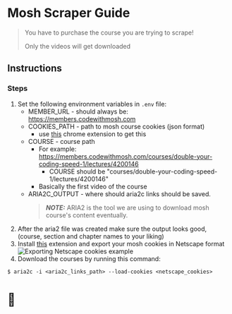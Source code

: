 # Mosh Scraper Guide

> You have to purchase the course you are trying to scrape!
> 
> Only the videos will get downloaded

## Instructions

### Steps

1. Set the following environment variables in `.env` file:
    - MEMBER_URL - should always be: https://members.codewithmosh.com
    - COOKIES_PATH - path to mosh course cookies (json format)
        - use [this](https://chromewebstore.google.com/detail/export-cookie-json-file-f/nmckokihipjgplolmcmjakknndddifde?pli=1) chrome extension to get this
    - COURSE - course path
        - For example: https://members.codewithmosh.com/courses/double-your-coding-speed-1/lectures/4200146
          * COURSE should be "courses/double-your-coding-speed-1/lectures/4200146"
        - Basically the first video of the course
    - ARIA2C_OUTPUT - where should aria2c links should be saved.
        > **_NOTE:_** ARIA2 is the tool we are using to download mosh course's content eventually.
2. After the aria2 file was created make sure the output looks good, (course, section and chapter names to your liking)
3. Install [this](https://chromewebstore.google.com/detail/editthiscookie/fngmhnnpilhplaeedifhccceomclgfbg) extension and export your mosh cookies in Netscape format
![Exporting Netscape cookies example](https://i.imgur.com/PfZGuvS.png)
4. Download the courses by running this command:
```shell
$ aria2c -i <aria2c_links_path> --load-cookies <netscape_cookies>
```

# 🍿️
